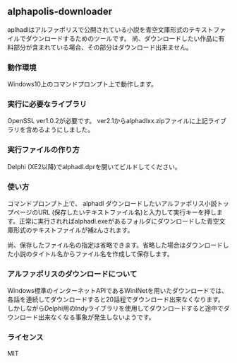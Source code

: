 ## alphapolis-downloader
aplhadlはアルファポリスで公開されている小説を青空文庫形式のテキストファイルでダウンロードするためのツールです。
尚、ダウンロードしたい作品に有料部分が含まれている場合、その部分はダウンロード出来ません。

### 動作環境
Windows10上のコマンドプロンプト上で動作します。

### 実行に必要なライブラリ
OpenSSL ver1.0.2が必要です。
ver2.1からalphadlxx.zipファイルに上記ライブラリを含めるようにしました。

### 実行ファイルの作り方
Delphi (XE2以降)でalphadl.dprを開いてビルドしてください。

### 使い方
コマンドプロンプト上で、
alphadl ダウンロードしたいアルファポリス小説トップページのURL (保存したいテキストファイル名)と入力して実行キーを押します。正常に実行されればalphadl.exeがあるフォルダにダウンロードした青空文庫形式のテキストファイルが補zんされます。

尚、保存したファイル名の指定は省略できます。省略した場合はダウンロードした小説のタイトル名からファイル名を作成して保存します。

### アルファポリスのダウンロードについて
Windows標準のインターネットAPIであるWinINetを用いたダウンロードでは、各話を連続してダウンロードすると20話程でダウンロード出来なくなります。しかしながらDelphi用のIndyライブラリを使用してダウンロードすると途中でダウンロード出来なくなる事象が発生しないようです。

### ライセンス
MIT
